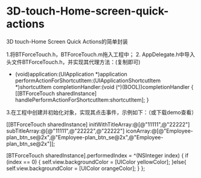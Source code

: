 # 3D-touch-Home-screen-quick-actions
3D touch-Home Screen Quick Actions的简单封装

1.将BTForceTouch.h，BTForceTouch.m拖入工程中；
2. AppDelegate.h中导入头文件BTForceTouch.h，并实现其代理方法：(复制即可)

- (void)application:(UIApplication *)application performActionForShortcutItem:(UIApplicationShortcutItem *)shortcutItem completionHandler:(void (^)(BOOL))completionHandler
{
    [[BTForceTouch sharedInstance] handlePerformActionForShortcutItem:shortcutItem];
}

3.在工程中创建并初始化对象，实现其点击事件，示例如下：（或下载demo查看）

[[BTForceTouch sharedInstance] initWithTitleArray:@[@"11111",@"22222"] subTitleArray:@[@"11111",@"22222",@"22222"] iconArray:@[@"Employee-plan_btn_se@2x",@"Employee-plan_btn_se@2x",@"Employee-plan_btn_se@2x"]];

[BTForceTouch sharedInstance].performedIndex = ^(NSInteger index) {
        if (index == 0) {
            self.view.backgroundColor = [UIColor yellowColor];
        }else{
            self.view.backgroundColor = [UIColor orangeColor];
        }
    };
